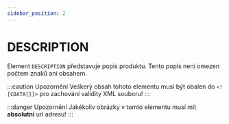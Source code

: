 ```yaml
---
sidebar_position: 2
---
```


# DESCRIPTION

Element `DESCRIPTION` představuje popis produktu. Tento popis není omezen počtem znaků ani obsahem. 

:::caution Upozornění
Veškerý obsah tohoto elementu musí být obalen do `<![CDATA[]]>` pro zachování validity XML souboru!
:::

:::danger Upozornění
Jakékoliv obrázky v tomto elementu musí mít **absolutní** url adresu!
:::